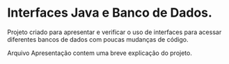 # Interfaces Java e Banco de Dados.

Projeto criado para apresentar e verificar o uso de interfaces para acessar diferentes bancos de dados com poucas mudanças de código.

Arquivo Apresentação contem uma breve explicação do projeto.
